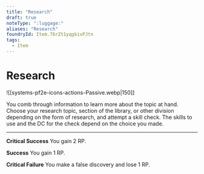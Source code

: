 ```yaml
---
title: "Research"
draft: true
noteType: ":luggage:"
aliases: "Research"
foundryId: Item.76rZt1yqgkivPJtn
tags:
  - Item
---
```


# Research
![[systems-pf2e-icons-actions-Passive.webp|150]]

You comb through information to learn more about the topic at hand. Choose your research topic, section of the library, or other division depending on the form of research, and attempt a skill check. The skills to use and the DC for the check depend on the choice you made.

* * *

**Critical Success** You gain 2 RP.

**Success** You gain 1 RP.

**Critical Failure** You make a false discovery and lose 1 RP.
